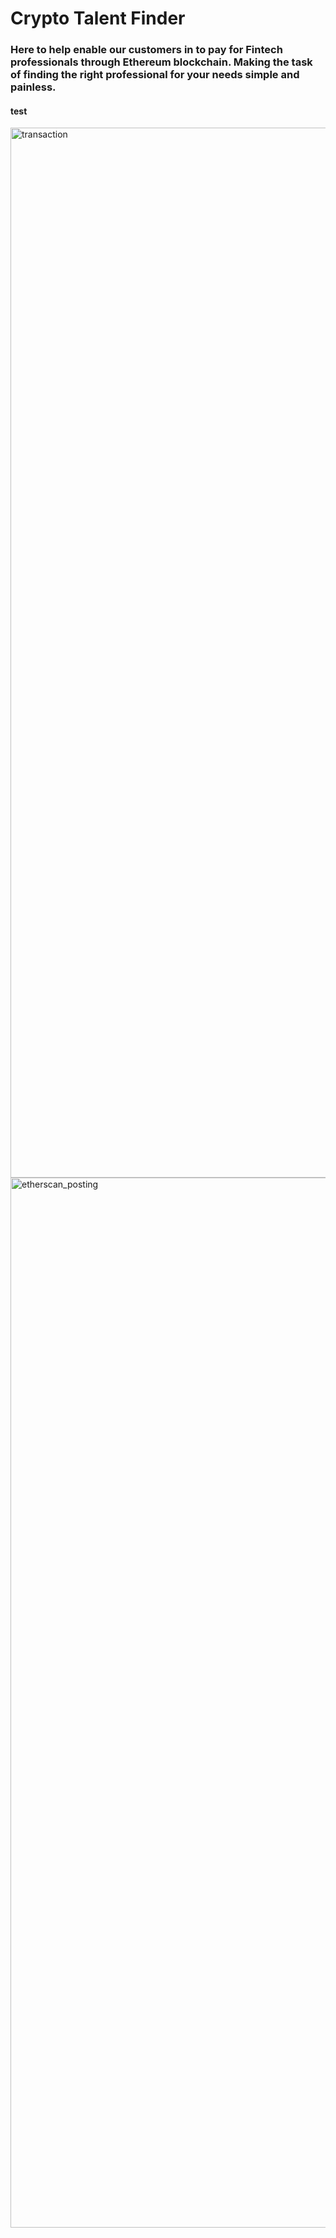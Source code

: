 # Crypto Talent Finder

### Here to help enable our customers in to pay for Fintech professionals through Ethereum blockchain. Making the task of finding the right professional for your needs simple and painless.

#### test

<img width="1680" alt="transaction" src="https://user-images.githubusercontent.com/85215301/140690874-3e9d4d43-f34d-4b76-a41a-3de0515bcf1d.png">

<img width="1680" alt="etherscan_posting" src="https://user-images.githubusercontent.com/85215301/140690985-d6f7b25c-bea7-4f84-bd62-d7b988cb6b79.png">
